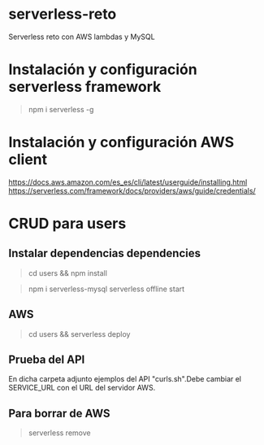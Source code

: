 # serverless-reto
Serverless reto con AWS lambdas y MySQL


# Instalación y configuración serverless framework
> npm i serverless -g

# Instalación y configuración AWS client
https://docs.aws.amazon.com/es_es/cli/latest/userguide/installing.html
https://serverless.com/framework/docs/providers/aws/guide/credentials/

# CRUD para users 

## Instalar dependencias dependencies
>cd users && npm install

>npm i serverless-mysql
>serverless offline start

##  AWS
> cd users && serverless deploy

## Prueba del API
En dicha carpeta adjunto ejemplos del API  "curls.sh".Debe cambiar el SERVICE_URL con el URL del servidor AWS.

## Para borrar de  AWS
> serverless remove